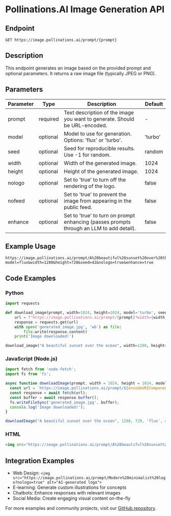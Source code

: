 # Pollinations.AI Image Generation API

## Endpoint
```
GET https://image.pollinations.ai/prompt/{prompt}
```

## Description
This endpoint generates an image based on the provided prompt and optional parameters. It returns a raw image file (typically JPEG or PNG).

## Parameters

| Parameter | Type     | Description                                                                               | Default |
|-----------|----------|-------------------------------------------------------------------------------------------|---------|
| prompt    | required | Text description of the image you want to generate. Should be URL-encoded.                | -       |
| model     | optional | Model to use for generation. Options: 'flux' or 'turbo'.                                  | 'turbo' |
| seed      | optional | Seed for reproducible results. Use -1 for random.                                         | random  |
| width     | optional | Width of the generated image.                                                             | 1024    |
| height    | optional | Height of the generated image.                                                            | 1024    |
| nologo    | optional | Set to 'true' to turn off the rendering of the logo.                                      | false   |
| nofeed    | optional | Set to 'true' to prevent the image from appearing in the public feed.                     | false   |
| enhance   | optional | Set to 'true' to turn on prompt enhancing (passes prompts through an LLM to add detail).  | false   |

## Example Usage
```
https://image.pollinations.ai/prompt/A%20beautiful%20sunset%20over%20the%20ocean?model=flux&width=1280&height=720&seed=42&nologo=true&enhance=true
```

## Code Examples

### Python
```python
import requests

def download_image(prompt, width=1024, height=1024, model='turbo', seed=-1):
    url = f"https://image.pollinations.ai/prompt/{prompt}?width={width}&height={height}&model={model}&seed={seed}&nologo=true"
    response = requests.get(url)
    with open('generated_image.jpg', 'wb') as file:
        file.write(response.content)
    print('Image downloaded!')

download_image("A beautiful sunset over the ocean", width=1280, height=720, model='flux', seed=42)
```

### JavaScript (Node.js)
```javascript
import fetch from 'node-fetch';
import fs from 'fs';

async function downloadImage(prompt, width = 1024, height = 1024, model = 'turbo', seed = -1) {
  const url = `https://image.pollinations.ai/prompt/${encodeURIComponent(prompt)}?width=${width}&height=${height}&model=${model}&seed=${seed}&nologo=true`;
  const response = await fetch(url);
  const buffer = await response.buffer();
  fs.writeFileSync('generated_image.jpg', buffer);
  console.log('Image downloaded!');
}

downloadImage("A beautiful sunset over the ocean", 1280, 720, 'flux', 42);
```

### HTML
```html
<img src="https://image.pollinations.ai/prompt/A%20beautiful%20sunset%20over%20the%20ocean?width=1280&height=720&model=flux&seed=42&nologo=true" alt="AI-generated sunset">
```

## Integration Examples

- Web Design: `<img src="https://image.pollinations.ai/prompt/Modern%20minimalist%20logo?nologo=true" alt="AI-generated logo">`
- E-learning: Generate custom illustrations for concepts
- Chatbots: Enhance responses with relevant images
- Social Media: Create engaging visual content on-the-fly

For more examples and community projects, visit our [GitHub repository](https://github.com/pollinations/pollinations).